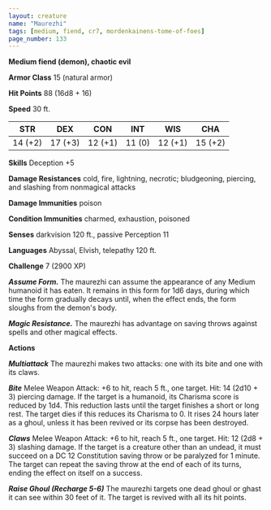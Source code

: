 ```yaml
---
layout: creature
name: "Maurezhi"
tags: [medium, fiend, cr7, mordenkainens-tome-of-foes]
page_number: 133
---
```


**Medium fiend (demon), chaotic evil**

**Armor Class** 15 (natural armor)

**Hit Points** 88  (16d8 + 16)

**Speed** 30 ft.

|   STR   |   DEX   |   CON   |   INT   |   WIS   |   CHA   |
|:-------:|:-------:|:-------:|:-------:|:-------:|:-------:|
| 14 (+2) | 17 (+3) | 12 (+1) | 11 (0) | 12 (+1) | 15 (+2) |

**Skills** Deception +5

**Damage Resistances** cold, fire, lightning, necrotic; bludgeoning, piercing, and slashing from nonmagical attacks

**Damage Immunities** poison

**Condition Immunities** charmed, exhaustion, poisoned

**Senses** darkvision 120 ft., passive Perception 11

**Languages** Abyssal, Elvish, telepathy 120 ft.

**Challenge** 7 (2900 XP)

***Assume Form.*** The maurezhi can assume the appearance of any Medium humanoid it has eaten. It remains in this form for 1d6 days, during which time the form gradually decays until, when the effect ends, the form sloughs from the demon's body.

***Magic Resistance.*** The maurezhi has advantage on saving throws against spells and other magical effects.

**Actions**

***Multiattack*** The maurezhi makes two attacks: one with its bite and one with its claws.

***Bite*** Melee Weapon Attack: +6 to hit, reach 5 ft., one target. Hit: 14 (2d10 + 3) piercing damage. If the target is a humanoid, its Charisma score is reduced by 1d4. This reduction lasts until the target finishes a short or long rest. The target dies if this reduces its Charisma to 0. It rises 24 hours later as a ghoul, unless it has been revived or its corpse has been destroyed.

***Claws*** Melee Weapon Attack: +6 to hit, reach 5 ft., one target. Hit: 12 (2d8 + 3) slashing damage. If the target is a creature other than an undead, it must succeed on a DC 12 Constitution saving throw or be paralyzed for 1 minute. The target can repeat the saving throw at the end of each of its turns, ending the effect on itself on a success.

***Raise Ghoul (Recharge 5-6)*** The maurezhi targets one dead ghoul or ghast it can see within 30 feet of it. The target is revived with all its hit points.